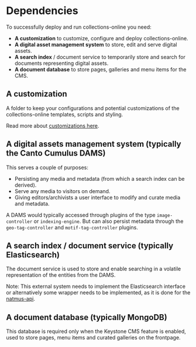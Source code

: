 # Dependencies

To successfully deploy and run collections-online you need:

- **A customization** to customize, configure and deploy collections-online.
- **A digital asset management system** to store, edit and serve digital assets.
- **A search index** / document service to temporarily store and search for
  documents representing digital assets.
- **A document database** to store pages, galleries and menu items for the CMS.

## A customization

A folder to keep your configurations and potential customizations of the
collections-online templates, scripts and styling.

Read more about [customizations here](./CUSTOMIZATIONS.md).

## A digital assets management system (typically the Canto Cumulus DAMS)

This serves a couple of purposes:
- Persisting any media and metadata (from which a search index can be derived).
- Serve any media to visitors on demand.
- Giving editors/archivists a user interface to modify and curate media and
  metadata.

A DAMS would typically accessed through plugins of the type `image-controller`
or `indexing-engine`. But can also persist metadata through the
`geo-tag-controller` and `motif-tag-controller` plugins.

## A search index / document service (typically Elasticsearch)

The document service is used to store and enable searching in a volatile
representation of the entities from the DAMS.

Note: This external system needs to implement the Elasticsearch interface or
alternatively some wrapper needs to be implemented, as it is done for the
[natmus-api](https://github.com/NationalMuseumofDenmark/natmus-samlinger/blob/master/services/natmus-api.js).

## A document database (typically MongoDB)

This database is required only when the Keystone CMS feature is enabled, used to
store pages, menu items and curated galleries on the frontpage.
